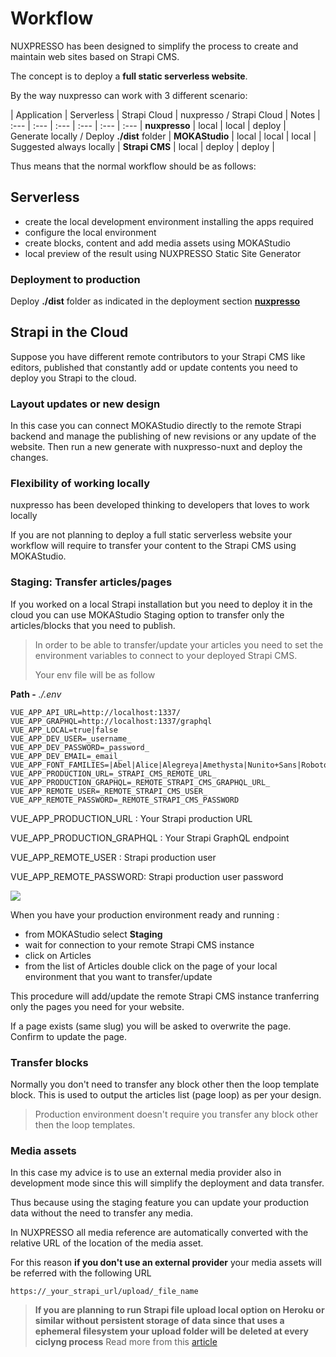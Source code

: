 # Workflow

NUXPRESSO has been designed to simplify the process to create and maintain web sites based on Strapi CMS.

The concept is to deploy a **full static serverless website**. 

By the way nuxpresso can work with 3 different scenario:

| Application      | Serverless | Strapi Cloud  | nuxpresso / Strapi Cloud | Notes
| :---              | :---      | :--- | :--- | :--- | :---
| **nuxpresso**     | local     | local   | deploy | Generate locally / Deploy **./dist** folder
| **MOKAStudio**    | local     | local   | local  | Suggested always locally
| **Strapi CMS**    | local     | deploy  | deploy | 


Thus means that the normal workflow should be as follows:

## Serverless 

- create the local development environment installing the apps required
- configure the local environment
- create blocks, content and add media assets using MOKAStudio
- local preview of the result using NUXPRESSO Static Site Generator

### Deployment to production

Deploy **./dist** folder as indicated in the deployment section [**nuxpresso**](/guide/deploy.html#nuxpresso) 


## Strapi in the Cloud

Suppose you have different remote contributors to your Strapi CMS like editors, published that constantly add or update contents you need to deploy you Strapi to the cloud.

### Layout updates or new design 

In this case you can connect MOKAStudio directly to the remote Strapi backend and manage the publishing of new revisions or any update of the website.
Then run a new generate with nuxpresso-nuxt and deploy the changes.

### Flexibility of working locally

nuxpresso has been developed thinking to developers that loves to work locally      

If you are not planning to deploy a full static serverless website your workflow will require to transfer your content to the Strapi CMS using MOKAStudio.


### Staging: Transfer articles/pages

If you worked on a local Strapi installation but you need to deploy it in the cloud you can use MOKAStudio Staging option to transfer only the articles/blocks that you need to publish.

> In order to be able to transfer/update your articles you need to set the environment variables to connect to your deployed Strapi CMS.
>
> Your env file will be as follow


**Path -** *./.env*

```
VUE_APP_API_URL=http://localhost:1337/
VUE_APP_GRAPHQL=http://localhost:1337/graphql
VUE_APP_LOCAL=true|false
VUE_APP_DEV_USER=_username_
VUE_APP_DEV_PASSWORD=_password_
VUE_APP_DEV_EMAIL=_email_
VUE_APP_FONT_FAMILIES=|Abel|Alice|Alegreya|Amethysta|Nunito+Sans|Roboto|Quattrocento|Raleway|Lora|PT+Sans
VUE_APP_PRODUCTION_URL=_STRAPI_CMS_REMOTE_URL_
VUE_APP_PRODUCTION_GRAPHQL=_REMOTE_STRAPI_CMS_GRAPHQL_URL_
VUE_APP_REMOTE_USER=_REMOTE_STRAPI_CMS_USER_
VUE_APP_REMOTE_PASSWORD=_REMOTE_STRAPI_CMS_PASSWORD
```

VUE_APP_PRODUCTION_URL : Your Strapi production URL

VUE_APP_PRODUCTION_GRAPHQL : Your Strapi GraphQL endpoint

VUE_APP_REMOTE_USER : Strapi production user

VUE_APP_REMOTE_PASSWORD: Strapi production user password


<img src="https://res.cloudinary.com/moodgiver/image/upload/v1611680287/moka_studio_staging_7bdc71b70c.png"/>

When you have your production environment ready and running :
- from MOKAStudio select **Staging**
- wait for connection to your remote Strapi CMS instance
- click on Articles
- from the list of Articles double click on the page of your local environment that you want to transfer/update

This procedure will add/update the remote Strapi CMS instance tranferring only the pages you need for your website.

If a page exists (same slug) you will be asked to overwrite the page. Confirm to update the page.

### Transfer blocks

Normally you don't need to transfer any block other then the loop template block. This is used to output the articles list (page loop) as per your design.

> Production environment doesn't require you transfer any block other then the loop templates.

### Media assets

In this case my advice is to use an external media provider also in development mode since this will simplify the deployment and data transfer. 

Thus because using the staging feature you can update your production data without the need to transfer any media.

In NUXPRESSO all media reference are automatically converted with the relative URL of the location of the media asset.

For this reason **if you don't use an external provider** your media assets will be referred with the following URL

```
https://_your_strapi_url/upload/_file_name
```

> **If you are planning to run Strapi file upload local option on Heroku or similar without persistent storage of data since that uses a ephemeral filesystem your upload folder will be deleted at every ciclyng process**
> Read more from this [article](https://help.heroku.com/K1PPS2WM/why-are-my-file-uploads-missing-deleted)